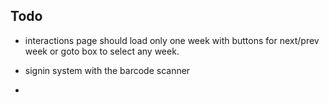 ## Todo

* interactions page should load only one week with buttons for next/prev week or goto box to select any week.

* signin system with the barcode scanner
*
